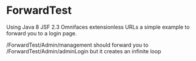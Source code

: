 # ForwardTest
Using Java 8
JSF 2.3
Omnifaces extensionless URLs
a simple example to forward you to a login page.

/ForwardTest/Admin/management should forward you to /ForwardTest/Admin/adminLogin but it creates an infinite loop

